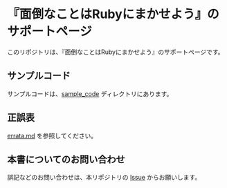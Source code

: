 『面倒なことはRubyにまかせよう』のサポートページ
================================================

このリポジトリは、『面倒なことはRubyにまかせよう』のサポートページです。

## サンプルコード

サンプルコードは、[sample_code](https://github.com/pupepa/let-ruby-do-the-tedious-work-support/tree/main/sample_code) ディレクトリにあります。

## 正誤表

[errata.md](https://github.com/pupepa/let-ruby-do-the-tedious-work-support/blob/main/documents/errata.md) を参照してください。

## 本書についてのお問い合わせ

誤記などのお問い合わせは、本リポジトリの [Issue](https://github.com/pupepa/let-ruby-do-the-tedious-work-support/issues) からお願いします。
